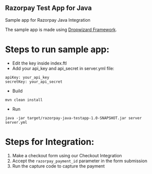 ## Razorpay Test App for Java

Sample app for Razorpay Java Integration

The sample app is made using [Dropwizard Framework](http://www.dropwizard.io/1.0.2/docs/).

# Steps to run sample app:

- Edit the key inside index.ftl
- Add your api_key and api_secret in server.yml file:
```
apiKey: your_api_key
secretKey: your_api_secret
```
- Build 
```
mvn clean install
```
- Run 
```
java -jar target/razorpay-java-testapp-1.0-SNAPSHOT.jar server server.yml
```

# Steps for Integration:

1. Make a checkout form using our Checkout Integration
2. Accept the `razorpay_payment_id` parameter in the form submission
3. Run the capture code to capture the payment

